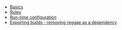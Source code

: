 * [Basics](basics.md)
* [Rules](rules.md)
* [Run-time configuration](configuration.md)
* [Exporting builds - removing reggae as a dependency](export.md)
